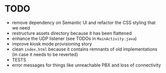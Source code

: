 TODO
====
- remove dependency on Semantic UI and refactor the CSS styling that we need
- restructure assets directory because it has been flattened
- enhance the UDP listener (see TODOs in `MainActivity.java`)
- improve kiosk mode provisioning story
- clean `index.html` because it contains remnants of old implementations (in case it needs to be reverted)
- TESTS
- error messages for things like unreachable PBX and loss of connectivity
